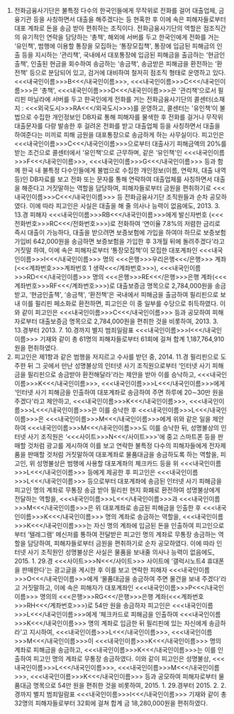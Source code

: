 1. 전화금융사기단은 불특정 다수의 한국인들에게 무작위로 전화를 걸어 대출업체, 금융기관 등을 사칭하면서 대출을 해주겠다는 등 현혹한 후 이에 속은 피해자들로부터 대포 계좌로 돈을 송금 받아 편취하는 조직이다. 전화금융사기단의 역할은 점조직간의 유기적인 연락을 담당하는 ‘총책', 해외에 서버를 두고 한국인에게 전화를 거는 ‘유인책', 범행에 이용할 통장을 모집하는 ‘통장모집책', 통장에 입금된 피해금의 인출 등을 지시하는 ‘관리책', 국내에서 대포통장에 입금된 피해금을 출금하는 ‘현금인출책', 인출된 현금을 회수하여 송금하는 ‘송금책', 송금받은 피해금을 환전하는 ‘환전책' 등으로 분담되어 있고, 검거에 대비하여 철저히 점조직 형태로 운영하고 있다.
<<<내국인이름>>>B<<</내국인이름>>>, <<<내국인이름>>>C<<</내국인이름>>>은 ‘총책', <<<내국인이름>>>D<<</내국인이름>>>은 '관리책‘으로서 필리핀 마닐라에 서버를 두고 한국인에게 전화를 거는 전화금융사기단의 콜센터(소재지 : <<<외국도시>>>RA<<</외국도시>>>)를 운영하고, 콜센터는 '유인책‘이 불법으로 수집한 개인정보인 DB자료 통해 피해자를 물색한 후 전화를 걸거나 무작위 대출문자를 다량 발송한 후 걸려온 전화를 받고 대출업체 등을 사칭하면서 대출을 하여준다는 미끼로 피해 금원을 대포통장으로 송금하게 하는 사무실이다. 피고인은 <<<내국인이름>>>C<<</내국인이름>>>으로부터 대출사기 피해금액의 20%를 받는 조건으로 콜센터에서 ‘유인책'으로 근무하며, 같은 ‘유인책'인 <<<내국인이름>>>F<<</내국인이름>>>, <<<내국인이름>>>G<<</내국인이름>>> 등과 함께 한국 내 불특정 다수인들에게 불법으로 수집한 개인정보(이름, 연락처, 대출 내역 등)인 DB자료를 보고 전화 또는 문자를 통해 연락하여 대출업체를 사칭하면서 대출을 해준다고 거짓말하는 역할을 담당하여, 피해자들로부터 금원을 편취하기로 <<<내국인이름>>>C<<</내국인이름>>> 등 전화금융사기단 조직원들과 순차 공모하였다.
이에 따라 피고인은 사실은 대출을 해 줄 의사나 능력이 없음에도, 2013. 3. 13.경 피해자 <<<내국인이름>>>RB<<</내국인이름>>>에게 발신자번호 (<<<전화번호>>>RC<<</전화번호>>>)로 전화하여 ‘연이율 7.8%의 저렴한 금리로 즉시 대출이 가능하다, 대출을 받으려면 보증보험에 가입을 하여야 하므로 보증보험 가입비 642,000원을 송금하면 보증보험을 가입한 후 3개월 뒤에 돌려주겠다'라고 거짓말 하여, 이에 속은 피해자로부터 ‘통장모집책'이 모집한 대포계좌인 <<<내국인이름>>>I<<</내국인이름>>> 명의 <<<은행>>>우리은행<<</은행>>> 계좌(<<<계좌번호>>>계좌번호 1 생략<<</계좌번호>>>), <<<내국인이름>>>RD<<</내국인이름>>> 명의 <<<은행>>>RE<<</은행>>>은행 계좌(<<<계좌번호>>>RF<<</계좌번호>>>)로 대출보증금 명목으로 2,784,000원을 송금 받고, ‘현금인출책', ‘송금책', ‘환전책'은 국내에서 피해금을 출금하여 필리핀으로 보내 이를 필리핀 페소화로 환전하면, 피고인은 이 중 일부를 수당으로 취득하였다.
이와 같이 피고인은 <<<내국인이름>>>C<<</내국인이름>>> 등과 공모하여 피해자로부터 대출보증금 명목으로 2,784,000원을 편취한 것을 비롯하여, 2013. 3. 13.경부터 2013. 7. 10.경까지 별지 범죄일람표 <<<내국인이름>>>I<<</내국인이름>>> 기재와 같이 총 61명의 피해자들로부터 61회에 걸쳐 합계 1,187,764,910원을 편취하였다.
2. 피고인은 제1항과 같은 범행을 저지르고 수사를 받던 중, 2014. 11.경 필리핀으로 도주한 뒤 그 곳에서 만난 성명불상의 인터넷 사기 조직원으로부터 ‘인터넷 사기 피해금을 필리핀으로 송금받아 환전해달라'라는 제안을 받아 이를 승낙하고, <<<내국인이름>>>K<<</내국인이름>>>, <<<내국인이름>>>L<<</내국인이름>>>에게 ‘인터넷 사기 피해금을 인출하여 대포계좌로 송금하여 주면 하루에 20∼30만 원을 주겠다'라고 제안하고, <<<내국인이름>>>K<<</내국인이름>>>, <<<내국인이름>>>L<<</내국인이름>>>은 이를 승낙한 후 <<<내국인이름>>>L<<</내국인이름>>>은 <<<내국인이름>>>M<<</내국인이름>>>에게 위와 같은 일을 제안하여 <<<내국인이름>>>M<<</내국인이름>>>도 이를 승낙한 뒤, 성명불상의 인터넷 사기 조직원은 ‘<<<사이트>>>N<<</사이트>>>'에 중고 스마트폰 등을 판매할 것처럼 광고를 게시하여 이를 보고 연락한 불특정 다수의 피해자들에게 전자제품을 판매할 것처럼 거짓말하여 대포계좌로 물품대금을 송금하도록 하는 역할을, 피고인, 위 성명불상은 범행에 사용할 대포계좌의 체크카드 등을 위 <<<내국인이름>>>L<<</내국인이름>>> 등에게 제공한 후 피고인은 <<<내국인이름>>>L<<</내국인이름>>> 등으로부터 대포계좌에 송금된 인터넷 사기 피해금을 피고인 명의 계좌로 무통장 송금 받아 필리핀 현지 화폐로 환전하여 성명불상에게 전달하는 역할을, <<<내국인이름>>>L<<</내국인이름>>>과 <<<내국인이름>>>M<<</내국인이름>>>은 위 대포계좌로 송금된 피해금을 인출한 후 <<<내국인이름>>>K<<</내국인이름>>> 명의 계좌로 송금하는 역할을, <<<내국인이름>>>K<<</내국인이름>>>는 자신 명의 계좌에 입금된 돈을 인출하여 피고인으로부터 ‘텔레그램' 메신저를 통하여 전달받은 피고인 명의 계좌로 무통장 송금하는 역할을 담당하여, 피해자들로부터 금원을 편취하기로 순차 공모하였다.
이에 따라 인터넷 사기 조직원인 성명불상은 사실은 물품을 보내줄 의사나 능력이 없음에도, 2015. 1. 29.경 <<<사이트>>>N<<</사이트>>> 사이트에 ‘갤럭시노트4 휴대폰을 판매한다'는 광고글을 게시한 후 이를 보고 연락한 피해자 <<<내국인이름>>>O<<</내국인이름>>>에게 ‘물품대금을 송금하여 주면 물건을 보내 주겠다'라고 거짓말하고, 이에 속은 피해자가 대포계좌인 <<<내국인이름>>>P<<</내국인이름>>> 명의의 <<<은행>>>RG<<</은행>>>은행 계좌(<<<계좌번호>>>RH<<</계좌번호>>>)로 54만 원을 송금하자 피고인은 <<<내국인이름>>>L<<</내국인이름>>>에게 ‘체크카드로 피해금을 인출하여 <<<내국인이름>>>K<<</내국인이름>>> 명의 계좌로 입금한 뒤 필리핀에 있는 자신에게 송금하라'고 지시하여, <<<내국인이름>>>L<<</내국인이름>>>, <<<내국인이름>>>M<<</내국인이름>>>이 <<<내국인이름>>>K<<</내국인이름>>> 명의 계좌로 피해금을 송금하고, <<<내국인이름>>>K<<</내국인이름>>>는 이를 인출하여 피고인 명의 계좌로 무통장 송금하였다.
이와 같이 피고인은 성명불상, <<<내국인이름>>>L<<</내국인이름>>>, <<<내국인이름>>>M<<</내국인이름>>>, <<<내국인이름>>>K<<</내국인이름>>> 등과 공모하여 피해자로부터 물품대금 명목으로 54만 원을 편취한 것을 비롯하여, 2015. 1. 29.경부터 2015. 2. 2.경까지 별지 범죄일람표 <<<내국인이름>>>I<<</내국인이름>>> 기재와 같이 총 32명의 피해자들로부터 32회에 걸쳐 합계 금 18,280,000원을 편취하였다.